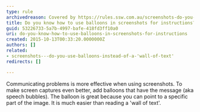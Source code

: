 ```yaml
---
type: rule
archivedreason: Covered by https://rules.ssw.com.au/screenshots-do-you-use-balloons-instead-of-a-wall-of-text (Checked by Andrew F and Tiago A)
title: Do you know how to use balloons in screenshots for instructions?
guid: 53226733-5a7b-4997-bafe-418fd3ff10a0
uri: do-you-know-how-to-use-balloons-in-screenshots-for-instructions
created: 2015-10-13T00:33:20.0000000Z
authors: []
related:
- screenshots---do-you-use-balloons-instead-of-a-'wall-of-text'
redirects: []

---
```



<p>
          Communicating problems is more effective when using screenshots. To make screen captures even 
          better, add balloons that have the message (aka speech bubbles). The balloon is great because 
          you can point to a specific part of the image. It is much easier than reading a 'wall of text'.
          </p>  
<br><excerpt class='endintro'></excerpt><br>



